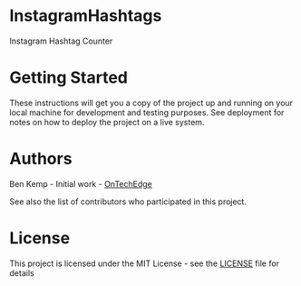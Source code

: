 # InstagramHashtags
Instagram Hashtag Counter

# Getting Started
These instructions will get you a copy of the project up and running on your local machine for development and testing purposes. See deployment for notes on how to deploy the project on a live system.

# Authors
Ben Kemp - Initial work - <a href="https://OnTechEdge.com">OnTechEdge</a>

See also the list of contributors who participated in this project.

# License
This project is licensed under the MIT License - see the <a href="https://github.com/OnTechEdgeCode/InstagramHashtags/blob/master/LICENSE">LICENSE</a> file for details
